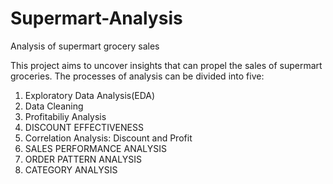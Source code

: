 # Supermart-Analysis
Analysis of supermart grocery sales

This project aims to uncover insights that can propel the sales of supermart groceries. The processes of analysis can be divided into five:
1. Exploratory Data Analysis(EDA)
2. Data Cleaning
3. Profitabiliy Analysis
4. DISCOUNT EFFECTIVENESS
5. Correlation Analysis: Discount and Profit
6.  SALES PERFORMANCE ANALYSIS
7.  ORDER PATTERN ANALYSIS
8.  CATEGORY ANALYSIS
   
